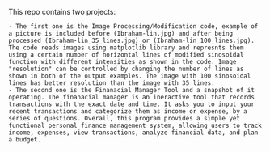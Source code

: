 This repo contains two projects:

    - The first one is the Image Processing/Modification code, example of a picture is included before (Ibraham-lin.jpg) and after being processed (Ibraham-lin_35_lines.jpg) or (Ibraham-lin_100_lines.jpg). The code reads images using matplotlib library and represnts them using a certain number of horizontal lines of modified sinosoidal function with different intensities as shown in the code. Image "resolution" can be controlled by changing the number of lines as shown in both of the output examples. The image with 100 sinosoidal lines has better resolution than the image with 35 lines.  
    - The second one is the Finanacial Manager Tool and a snapshot of it operating. The finanacial manager is an ineractive tool that records transactions with the exact date and time. It asks you to input your recent transactions and categorize them as income or expense, by a series of questions. Overall, this program provides a simple yet functional personal finance management system, allowing users to track income, expenses, view transactions, analyze financial data, and plan a budget.



